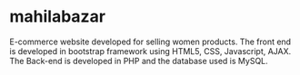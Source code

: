 # mahilabazar
E-commerce website developed for selling women products. The front end is developed in bootstrap framework using HTML5, CSS, Javascript, AJAX. The Back-end is developed in PHP and the database used is MySQL.
